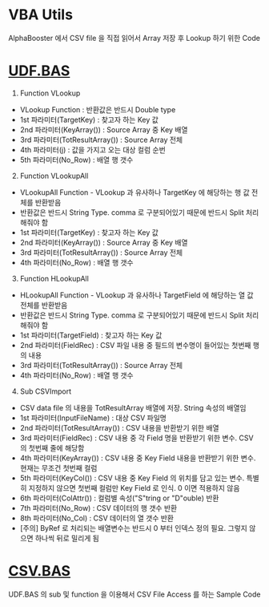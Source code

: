 # VBA Utils

AlphaBooster 에서 CSV file 을 직접 읽어서 Array 저장 후 Lookup 하기 위한 Code


# [UDF.BAS](https://github.com/MillimanKorea/VBAUtils/blob/master/UDF.bas)

1. Function VLookup
 + VLookup Function : 반환값은 반드시 Double type
 + 1st 파라미터(TargetKey) : 찾고자 하는 Key 값
 + 2nd 파라미터(KeyArray()) : Source Array 중 Key 배열
 + 3rd 파라미터(TotResultArray()) : Source Array 전체
 + 4th 파라미터(j) : 값을 가지고 오는 대상 컬럼 순번
 + 5th 파라미터(No_Row) : 배열 행 갯수

2. Function VLookupAll
 + VLookupAll Function - VLookup 과 유사하나 TargetKey 에 해당하는 행 값 전체를 반환받음
 + 반환값은 반드시 String Type. comma 로 구분되어있기 때문에 반드시 Split 처리해줘야 함
 + 1st 파라미터(TargetKey) : 찾고자 하는 Key 값
 + 2nd 파라미터(KeyArray()) : Source Array 중 Key 배열
 + 3rd 파라미터(TotResultArray()) : Source Array 전체
 + 4th 파라미터(No_Row) : 배열 행 갯수

3. Function HLookupAll
 + HLookupAll Function - VLookup 과 유사하나 TargetField 에 해당하는 열 값 전체를 반환받음
 + 반환값은 반드시 String Type. comma 로 구분되어있기 때문에 반드시 Split 처리해줘야 함
 + 1st 파라미터(TargetField) : 찾고자 하는 Key 값
 + 2nd 파라미터(FieldRec) : CSV 파일 내용 중 필드의 변수명이 들어있는 첫번째 행의 내용
 + 3rd 파라미터(TotResultArray()) : Source Array 전체
 + 4th 파라미터(No_Row) : 배열 행 갯수

4. Sub CSVImport
 + CSV data file 의 내용을 TotResultArray 배열에 저장. String 속성의 배열임
 + 1st 파라미터(InputFileName) : 대상 CSV 파일명
 + 2nd 파라미터(TotResultArray()) : CSV 내용을 반환받기 위한 배열
 + 3rd 파라미터(FieldRec) : CSV 내용 중 각 Field 명을 반환받기 위한 변수. CSV 의 첫번째 줄에 해당함
 + 4th 파라미터(KeyArray()) : CSV 내용 중 Key Field 내용을 반환받기 위한 변수. 현재는 무조건 첫번째 컬럼
 + 5th 파라미터(KeyCol()) : CSV 내용 중 Key Field 의 위치를 담고 있는 변수. 특별히 지정하지 않으면 첫번째 컬럼만 Key Field 로 인식. 0 이면 적용하지 않음
 + 6th 파라미터(ColAttr()) : 컬럼별 속성("S"tring or "D"ouble) 반환
 + 7th 파라미터(No_Row) : CSV 데이터의 행 갯수 반환
 + 8th 파라미터(No_Col) : CSV 데이터의 열 갯수 반환
 + [주의] ByRef 로 처리되는 배열변수는 반드시 0 부터 인덱스 정의 필요. 그렇지 않으면 하나씩 뒤로 밀리게 됨


# [CSV.BAS](https://github.com/MillimanKorea/VBAUtils/blob/master/CSV.bas)
UDF.BAS 의 sub 및 function 을 이용해서 CSV File Access 를 하는 Sample Code
